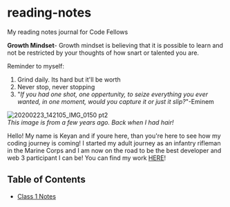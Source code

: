 # reading-notes
My reading notes journal for Code Fellows

**Growth Mindset**- Growth mindset is believing that it is possible to learn and not be restricted by your thoughts of how snart or talented you are. 

Reminder to myself:
 1. Grind daily. Its hard but it'll be worth
 2. Never stop, never stopping 
 3. "*If you had one shot, one oppertunity, to seize everything you ever wanted, in one moment, would you capture it or just it slip?*"-Eminem 
 
 ![20200223_142105_IMG_0150 pt2](https://user-images.githubusercontent.com/108432978/191093711-737729fe-ab9c-4e25-8ccf-b2de102d12e6.png)  
*This image is from a few years ago. Back when I had hair!*

Hello! My name is Keyan and if youre here, than you're here to see how my coding journey is coming! I started my adult journey as an infantry rifleman in the Marine Corps and I am now on the road to be the best developer and web 3 participant I can be! You can find my work [HERE](https://github.com/Burmpf)!

## Table of Contents
* [Class 1 Notes](102/mardown-notes.md)